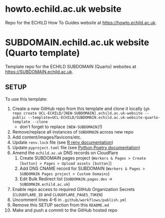 # howto.echild.ac.uk website

Repo for the ECHILD How To Guides website at https://howto.echild.ac.uk.




# SUBDOMAIN.echild.ac.uk website (Quarto template)

Template repo for the ECHILD SUBDOMAIN (Quarto) websites at <https://SUBDOMAIN.echild.ac.uk>.

## SETUP

To use this template:

1.  Create a new GitHub repo from this template and clone it locally 
    (`gh repo create UCL-ECHILD/[NEW-SUBDOMAIN].echild.ac.uk-website --public --template=UCL-ECHILD/SUBDOMAIN.echild.ac.uk-website-quarto-template --clone` 
    - don't forget to replace `[NEW-SUBDOMAIN]`!)
1.  Remove/replace all instances of `SUBDOMAIN` across new repo 
1.  Add content/images/favicons/etc.
1.  Update `renv.lock` file (see [R renv documentation](https://rstudio.github.io/renv/articles/renv.html))
1.  Update `pyproject.toml` file (see [Python Poetry documentation](https://python1.poetry.org/docs/basic1.usage/))
1.  Amend the `echild.ac.uk` DNS records on Cloudflare
    1.  Create SUBDOMAIN pages project (`Workers & Pages > Create [button] > Pages > Upload assets [button]`)
    1.  Add DNS CNAME record for SUBDOMAIN (`Workers & Pages > SUBDOMAIN Pages project > Custom Domains`)
    1.  Edit Bulk Redirect list (`SUBDOMAIN.pages.dev` -> `SUBDOMAIN.echild.ac.uk`)
1.  Enable repo access to required GitHub Organization Secrets (`CLOUDFLARE_ID` and `CLOUDFLARE_PAGES_TOKEN`)
1.  Uncomment lines 4-6 in `.github/workflows/publish.yml`
1.  Remove this SETUP section from this `README.md`
1.  Make and push a commit to the GitHub hosted repo
